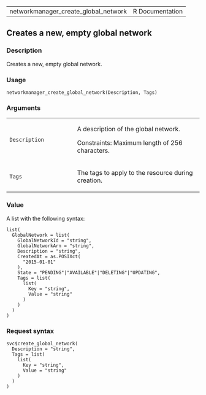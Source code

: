 <table style="width: 100%;">
<tbody>
<tr class="odd">
<td>networkmanager_create_global_network</td>
<td style="text-align: right;">R Documentation</td>
</tr>
</tbody>
</table>

## Creates a new, empty global network

### Description

Creates a new, empty global network.

### Usage

    networkmanager_create_global_network(Description, Tags)

### Arguments

<table>
<colgroup>
<col style="width: 35%" />
<col style="width: 65%" />
</colgroup>
<tbody>
<tr class="odd">
<td><code
id="networkmanager_create_global_network_:_Description">Description</code></td>
<td><p>A description of the global network.</p>
<p>Constraints: Maximum length of 256 characters.</p></td>
</tr>
<tr class="even">
<td><code
id="networkmanager_create_global_network_:_Tags">Tags</code></td>
<td><p>The tags to apply to the resource during creation.</p></td>
</tr>
</tbody>
</table>

### Value

A list with the following syntax:

    list(
      GlobalNetwork = list(
        GlobalNetworkId = "string",
        GlobalNetworkArn = "string",
        Description = "string",
        CreatedAt = as.POSIXct(
          "2015-01-01"
        ),
        State = "PENDING"|"AVAILABLE"|"DELETING"|"UPDATING",
        Tags = list(
          list(
            Key = "string",
            Value = "string"
          )
        )
      )
    )

### Request syntax

    svc$create_global_network(
      Description = "string",
      Tags = list(
        list(
          Key = "string",
          Value = "string"
        )
      )
    )
